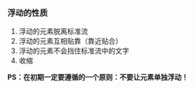 ```浮动是css里面布局用的最多的属性。

```
### 浮动的性质
1. 浮动的元素脱离标准流
2. 浮动的元素互相贴靠（靠近贴合）
3. 浮动的元素不会挡住标准流中的文字
4. 收缩

**PS：在初期一定要遵循的一个原则：不要让元素单独浮动！**

